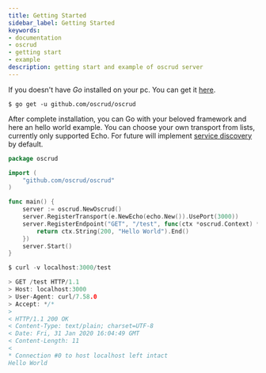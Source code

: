 ```yaml
---
title: Getting Started
sidebar_label: Getting Started
keywords:
- documentation
- oscrud
- getting start
- example
description: getting start and example of oscrud server
---
```


If you doesn't have *Go* installed on your pc. You can get it [here](https://golang.org/doc/install).

```
$ go get -u github.com/oscrud/oscrud
```

After complete installation, you can Go with your beloved framework and here an hello world example. You can choose your own transport from lists, currently only supported Echo. For future will implement [service discovery](https://github.com/hashicorp/mdns) by default.

```go
package oscrud

import (
    "github.com/oscrud/oscrud"
)

func main() {
	server := oscrud.NewOscrud()
	server.RegisterTransport(e.NewEcho(echo.New()).UsePort(3000))
	server.RegisterEndpoint("GET", "/test", func(ctx *oscrud.Context) *oscrud.Context {
		return ctx.String(200, "Hello World").End()
	})
	server.Start()
}

$ curl -v localhost:3000/test

> GET /test HTTP/1.1
> Host: localhost:3000
> User-Agent: curl/7.58.0
> Accept: */*
> 
< HTTP/1.1 200 OK
< Content-Type: text/plain; charset=UTF-8
< Date: Fri, 31 Jan 2020 16:04:49 GMT
< Content-Length: 11
< 
* Connection #0 to host localhost left intact
Hello World
```